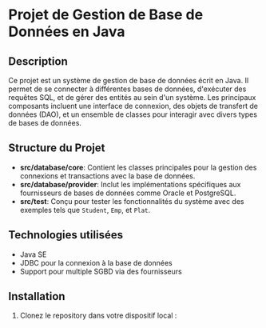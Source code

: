 # Projet de Gestion de Base de Données en Java

## Description
Ce projet est un système de gestion de base de données écrit en Java. Il permet de se connecter à différentes bases de données, d'exécuter des requêtes SQL, et de gérer des entités au sein d'un système. Les principaux composants incluent une interface de connexion, des objets de transfert de données (DAO), et un ensemble de classes pour interagir avec divers types de bases de données.

## Structure du Projet
- **src/database/core**: Contient les classes principales pour la gestion des connexions et transactions avec la base de données.
- **src/database/provider**: Inclut les implémentations spécifiques aux fournisseurs de bases de données comme Oracle et PostgreSQL.
- **src/test**: Conçu pour tester les fonctionnalités du système avec des exemples tels que `Student`, `Emp`, et `Plat`.

## Technologies utilisées
- Java SE
- JDBC pour la connexion à la base de données
- Support pour multiple SGBD via des fournisseurs

## Installation
1. Clonez le repository dans votre dispositif local :